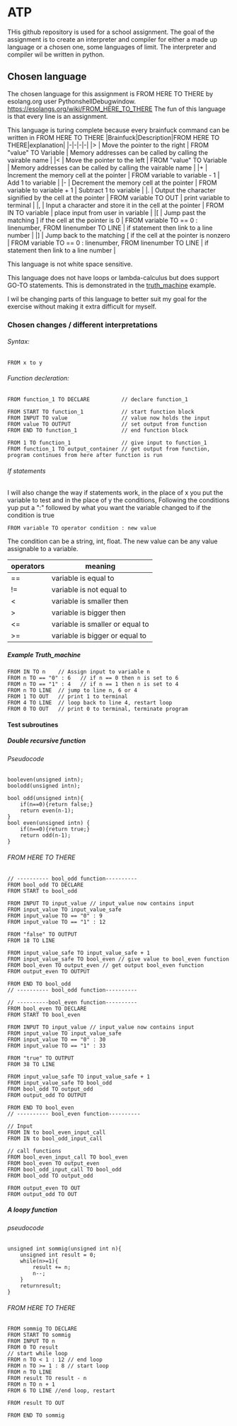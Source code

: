 # ATP
THis github repository is used for a school assignment. The goal of the assignment is to create an interpreter and compiler for either a made up language or a chosen one, some languages of limit. The interpreter and compiler wil be written in python.

## Chosen language
The chosen language for this assignment is FROM HERE TO THERE by esolang.org user PythonshellDebugwindow.
https://esolangs.org/wiki/FROM_HERE_TO_THERE
The fun of this language is that every line is an assignment. 

This language is turing complete because every brainfuck command can be written in FROM HERE TO THERE
|Brainfuck|Description|FROM HERE TO THERE|explanation|
|-|-|-|-|
|> |	Move the pointer to the right | FROM "value" TO Variable | Memory addresses can be called by calling the vairable name |
|< |	Move the pointer to the left | FROM "value" TO Variable | Memory addresses can be called by calling the vairable name |
|+ |	Increment the memory cell at the pointer | FROM variable to variable - 1 | Add 1 to variable |
|- |	Decrement the memory cell at the pointer | FROM variable to variable + 1 | Subtract 1 to variable |
|. |	Output the character signified by the cell at the pointer | FROM variable TO OUT | print variable to terminal |
|, |	Input a character and store it in the cell at the pointer | FROM IN TO variable | place input from user in variable |
|[ |	Jump past the matching ] if the cell at the pointer is 0 | FROM variable TO == 0 : linenumber, FROM linenumber TO LINE | if statement then link to a line number |
|] |	Jump back to the matching [ if the cell at the pointer is nonzero |  FROM variable TO == 0 : linenumber, FROM linenumber TO LINE | if statement then link to a line number |

This language is not white space sensitive.

This language does not have loops or lambda-calculus but does support GO-TO statements. This is demonstrated in the [truth_machine](#example_truth_machine) example.

I wil be changing parts of this language to better suit my goal for the exercise without making it extra difficult for myself. 
### Chosen changes / different interpretations
###### Syntax:
``` 
FROM x to y 
```
###### Function decleration:
```
FROM function_1 TO DECLARE          // declare function_1

FROM START TO function_1            // start function block
FROM INPUT TO value                 // value now holds the input
FROM value TO OUTPUT                // set output from function
FROM END TO function_1              // end function block

FROM 1 TO function_1                // give input to function_1
FROM function_1 TO output_container // get output from function, program continues from here after function is run
```
###### If statements
I will also change the way if statements work, in the place of x you put the variable to test and in the place of y the conditions, Following the conditions yup put a ":" followed by what you want the variable changed to if the condition is true
```
FROM variable TO operator condition : new value      
```
The condition can be a string, int, float. The new value can be any value assignable to a variable.

| operators | meaning |
| ---|---|
| == | variable is equal to |
| != | variable is not equal to |
| < | variable is smaller then |
| > | variable is bigger then |
| <= | variable is smaller or equal to |
| >= | variable is bigger or equal to |


##### Example Truth_machine
```
FROM IN TO n    // Assign input to variable n
FROM n TO == "0" : 6   // if n == 0 then n is set to 6
FROM n TO == "1" : 4   // if n == 1 then n is set to 4
FROM n TO LINE  // jump to line n, 6 or 4
FROM 1 TO OUT   // print 1 to terminal
FROM 4 TO LINE  // loop back to line 4, restart loop
FROM 0 TO OUT   // print 0 to terminal, terminate program
```

#### Test subroutines
##### Double recursive function
###### Pseudocode
```
booleven(unsigned intn);
boolodd(unsigned intn);

bool odd(unsigned intn){
    if(n==0){return false;}
    return even(n-1);
}
bool even(unsigned intn) {
    if(n==0){return true;}
    return odd(n-1);
}
```
###### FROM HERE TO THERE
```
// ---------- bool_odd function----------
FROM bool_odd TO DECLARE
FROM START to bool_odd

FROM INPUT TO input_value // input_value now contains input
FROM input_value TO input_value_safe
FROM input_value TO == "0" : 9
FROM input_value TO == "1" : 12

FROM "false" TO OUTPUT
FROM 18 TO LINE

FROM input_value_safe TO input_value_safe + 1
FROM input_value_safe TO bool_even // give value to bool_even function
FROM bool_even TO output_even // get output bool_even function
FROM output_even TO OUTPUT

FROM END TO bool_odd
// ---------- bool_odd function----------

// ----------bool_even function----------
FROM bool_even TO DECLARE
FROM START TO bool_even

FROM INPUT TO input_value // input_value now contains input
FROM input_value TO input_value_safe
FROM input_value TO == "0" : 30
FROM input_value TO == "1" : 33

FROM "true" TO OUTPUT
FROM 38 TO LINE

FROM input_value_safe TO input_value_safe + 1
FROM input_value_safe TO bool_odd
FROM bool_odd TO output_odd
FROM output_odd TO OUTPUT

FROM END TO bool_even
// ---------- bool_even function----------

// Input
FROM IN to bool_even_input_call
FROM IN to bool_odd_input_call

// call functions
FROM bool_even_input_call TO bool_even
FROM bool_even TO output_even
FROM bool_odd_input_call TO bool_odd
FROM bool_odd TO output_odd

FROM output_even TO OUT
FROM output_odd TO OUT
```
##### A loopy function
###### pseudocode
```
unsigned int sommig(unsigned int n){
    unsigned int result = 0;
    while(n>=1){
        result += n;
        n--;
    }
    returnresult;
}
```
###### FROM HERE TO THERE
```
FROM sommig TO DECLARE
FROM START TO sommig
FROM INPUT TO n
FROM 0 TO result
// start while loop
FROM n TO < 1 : 12 // end loop
FROM n TO >= 1 : 8 // start loop
FROM n TO LINE
FROM result TO result - n
FROM n TO n + 1
FROM 6 TO LINE //end loop, restart

FROM result TO OUT 

FROM END TO sommig
```